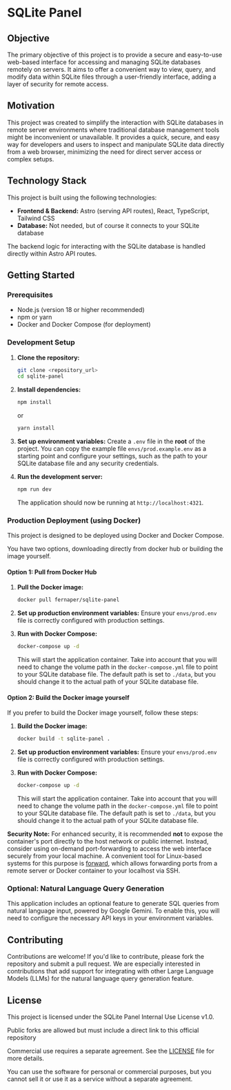 # SQLite Panel

## Objective

The primary objective of this project is to provide a secure and easy-to-use web-based interface for accessing and managing SQLite databases remotely on servers. It aims to offer a convenient way to view, query, and modify data within SQLite files through a user-friendly interface, adding a layer of security for remote access.

## Motivation

This project was created to simplify the interaction with SQLite databases in remote server environments where traditional database management tools might be inconvenient or unavailable. It provides a quick, secure, and easy way for developers and users to inspect and manipulate SQLite data directly from a web browser, minimizing the need for direct server access or complex setups.

## Technology Stack

This project is built using the following technologies:

- **Frontend & Backend:** Astro (serving API routes), React, TypeScript, Tailwind CSS
- **Database:** Not needed, but of course it connects to your SQLite database

The backend logic for interacting with the SQLite database is handled directly within Astro API routes.

## Getting Started

### Prerequisites

- Node.js (version 18 or higher recommended)
- npm or yarn
- Docker and Docker Compose (for deployment)

### Development Setup

1.  **Clone the repository:**
    ```bash
    git clone <repository_url>
    cd sqlite-panel
    ```

2.  **Install dependencies:**
    ```bash
    npm install
    ```
    or
    ```bash
    yarn install
    ```

3.  **Set up environment variables:**
    Create a `.env` file in the **root** of the project. You can copy the example file `envs/prod.example.env` as a starting point and configure your settings, such as the path to your SQLite database file and any security credentials.

4.  **Run the development server:**
    ```bash
    npm run dev
    ```
    The application should now be running at `http://localhost:4321`.

### Production Deployment (using Docker)

This project is designed to be deployed using Docker and Docker Compose.

You have two options, downloading directly from docker hub or building the image yourself.

#### Option 1: Pull from Docker Hub

1.  **Pull the Docker image:**
    ```bash
    docker pull fernaper/sqlite-panel
    ```

2.  **Set up production environment variables:**
    Ensure your `envs/prod.env` file is correctly configured with production settings.

3.  **Run with Docker Compose:**
    ```bash
    docker-compose up -d
    ```
    This will start the application container.
    Take into account that you will need to change the volume path in the `docker-compose.yml` file to point to your SQLite database file. The default path is set to `./data`, but you should change it to the actual path of your SQLite database file.

#### Option 2: Build the Docker image yourself

If you prefer to build the Docker image yourself, follow these steps:

1.  **Build the Docker image:**
    ```bash
    docker build -t sqlite-panel .
    ```

2.  **Set up production environment variables:**
    Ensure your `envs/prod.env` file is correctly configured with production settings.

3.  **Run with Docker Compose:**
    ```bash
    docker-compose up -d
    ```
    This will start the application container.
    Take into account that you will need to change the volume path in the `docker-compose.yml` file to point to your SQLite database file. The default path is set to `./data`, but you should change it to the actual path of your SQLite database file.

**Security Note:** For enhanced security, it is recommended **not** to expose the container's port directly to the host network or public internet. Instead, consider using on-demand port-forwarding to access the web interface securely from your local machine. A convenient tool for Linux-based systems for this purpose is [forward](https://github.com/fernaper/forward), which allows forwarding ports from a remote server or Docker container to your localhost via SSH.

### Optional: Natural Language Query Generation

This application includes an optional feature to generate SQL queries from natural language input, powered by Google Gemini. To enable this, you will need to configure the necessary API keys in your environment variables.

## Contributing

Contributions are welcome! If you'd like to contribute, please fork the repository and submit a pull request. We are especially interested in contributions that add support for integrating with other Large Language Models (LLMs) for the natural language query generation feature.

## License

This project is licensed under the SQLite Panel Internal Use License v1.0.

Public forks are allowed but must include a direct link to this official repository

Commercial use requires a separate agreement. See the [LICENSE](LICENSE) file for more details.

You can use the software for personal or commercial purposes, but you cannot sell it or use it as a service without a separate agreement.

